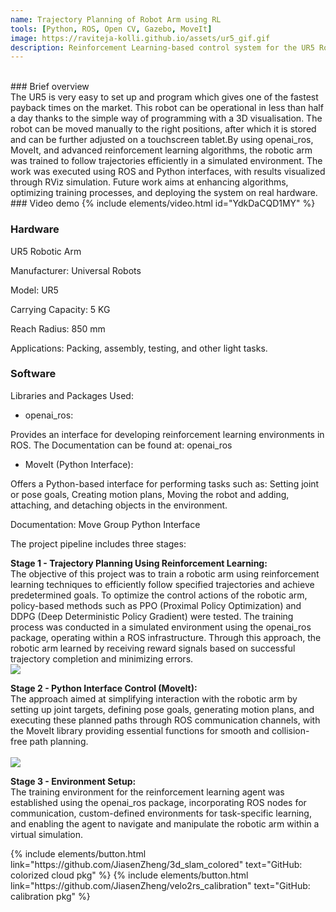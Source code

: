 ```yaml
---
name: Trajectory Planning of Robot Arm using RL
tools: [Python, ROS, Open CV, Gazebo, MoveIt]
image: https://raviteja-kolli.github.io/assets/ur5_gif.gif
description: Reinforcement Learning-based control system for the UR5 Robotic Arm and optimizing the motion planning of the UR5 robotic arm using reinforcement learning techniques. By utilizing openai_ros, MoveIt, and advanced reinforcement learning algorithms, the robotic arm was trained to follow trajectories efficiently in a simulated environment.
---
```


<br>
### Brief overview
<br>
The UR5 is very easy to set up and program which gives one of the fastest payback times on the market. This robot can be operational in less than half a day thanks to the simple way of programming with a 3D visualisation. The robot can be moved manually to the right positions, after which it is stored and can be further adjusted on a touchscreen tablet.By using openai_ros, MoveIt, and advanced reinforcement learning algorithms, the robotic arm was trained to follow trajectories efficiently in a simulated environment. The work was executed using ROS and Python interfaces, with results visualized through RViz simulation. Future work aims at enhancing algorithms, optimizing training processes, and deploying the system on real hardware. 

<br>
### Video demo
{% include elements/video.html id="YdkDaCQD1MY" %}
<br>

### Hardware
UR5 Robotic Arm

Manufacturer: Universal Robots

Model: UR5

Carrying Capacity: 5 KG

Reach Radius: 850 mm

Applications: Packing, assembly, testing, and other light tasks.

### Software
Libraries and Packages Used:

* openai_ros:

Provides an interface for developing reinforcement learning environments in ROS. The Documentation can be found at: openai_ros

* MoveIt (Python Interface):

Offers a Python-based interface for performing tasks such as: Setting joint or pose goals, Creating motion plans, Moving the robot and adding, attaching, and detaching objects in the environment.

Documentation: Move Group Python Interface

The project pipeline includes three stages: 

**Stage 1 - Trajectory Planning Using Reinforcement Learning:**
<br>
The objective of this project was to train a robotic arm using reinforcement learning techniques to efficiently follow specified trajectories and achieve predetermined goals. To optimize the control actions of the robotic arm, policy-based methods such as PPO (Proximal Policy Optimization) and DDPG (Deep Deterministic Policy Gradient) were tested. The training process was conducted in a simulated environment using the openai_ros package, operating within a ROS infrastructure. Through this approach, the robotic arm learned by receiving reward signals based on successful trajectory completion and minimizing errors.
<br>
<img src="{{ site.url }}{{ site.baseurl }}/assets/gazebo_ur5.png"/>
<br>

**Stage 2 - Python Interface Control (MoveIt):**
<br>
The approach aimed at simplifying interaction with the robotic arm by setting up joint targets, defining pose goals, generating motion plans, and executing these planned paths through ROS communication channels, with the MoveIt library providing essential functions for smooth and collision-free path planning.
<br>
<br>
<img src="{{ site.url }}{{ site.baseurl }}/assets/basic_control.png"/>
<br>

**Stage 3 - Environment Setup:**
<br>
The training environment for the reinforcement learning agent was established using the openai_ros package, incorporating ROS nodes for communication, custom-defined environments for task-specific learning, and enabling the agent to navigate and manipulate the robotic arm within a virtual simulation.
<br>

<p class="text-center">
{% include elements/button.html link="https://github.com/JiasenZheng/3d_slam_colored" text="GitHub: colorized cloud pkg" %}
{% include elements/button.html link="https://github.com/JiasenZheng/velo2rs_calibration" text="GitHub: calibration pkg" %}
</p>
